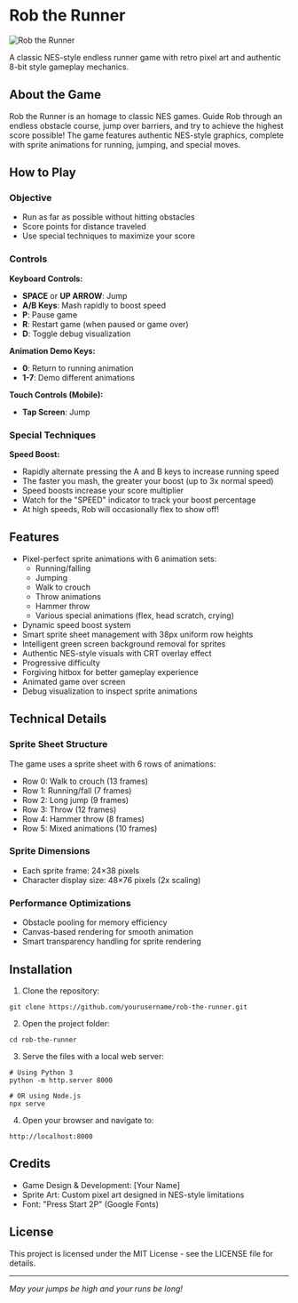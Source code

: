 # Rob the Runner

![Rob the Runner](assets/screenshot.png)

A classic NES-style endless runner game with retro pixel art and authentic 8-bit style gameplay mechanics.

## About the Game

Rob the Runner is an homage to classic NES games. Guide Rob through an endless obstacle course, jump over barriers, and try to achieve the highest score possible! The game features authentic NES-style graphics, complete with sprite animations for running, jumping, and special moves.

## How to Play

### Objective
- Run as far as possible without hitting obstacles
- Score points for distance traveled
- Use special techniques to maximize your score

### Controls

**Keyboard Controls:**
- **SPACE** or **UP ARROW**: Jump
- **A/B Keys**: Mash rapidly to boost speed
- **P**: Pause game
- **R**: Restart game (when paused or game over)
- **D**: Toggle debug visualization

**Animation Demo Keys:**
- **0**: Return to running animation
- **1-7**: Demo different animations

**Touch Controls (Mobile):**
- **Tap Screen**: Jump

### Special Techniques

**Speed Boost:**
- Rapidly alternate pressing the A and B keys to increase running speed
- The faster you mash, the greater your boost (up to 3x normal speed)
- Speed boosts increase your score multiplier
- Watch for the "SPEED" indicator to track your boost percentage
- At high speeds, Rob will occasionally flex to show off!

## Features

- Pixel-perfect sprite animations with 6 animation sets:
  - Running/falling
  - Jumping
  - Walk to crouch
  - Throw animations
  - Hammer throw
  - Various special animations (flex, head scratch, crying)
- Dynamic speed boost system
- Smart sprite sheet management with 38px uniform row heights
- Intelligent green screen background removal for sprites
- Authentic NES-style visuals with CRT overlay effect
- Progressive difficulty
- Forgiving hitbox for better gameplay experience
- Animated game over screen
- Debug visualization to inspect sprite animations

## Technical Details

### Sprite Sheet Structure
The game uses a sprite sheet with 6 rows of animations:
- Row 0: Walk to crouch (13 frames)
- Row 1: Running/fall (7 frames)
- Row 2: Long jump (9 frames)
- Row 3: Throw (12 frames)
- Row 4: Hammer throw (8 frames)
- Row 5: Mixed animations (10 frames)

### Sprite Dimensions
- Each sprite frame: 24×38 pixels
- Character display size: 48×76 pixels (2x scaling)

### Performance Optimizations
- Obstacle pooling for memory efficiency
- Canvas-based rendering for smooth animation
- Smart transparency handling for sprite rendering

## Installation

1. Clone the repository:
```
git clone https://github.com/yourusername/rob-the-runner.git
```

2. Open the project folder:
```
cd rob-the-runner
```

3. Serve the files with a local web server:
```
# Using Python 3
python -m http.server 8000

# OR using Node.js
npx serve
```

4. Open your browser and navigate to:
```
http://localhost:8000
```

## Credits

- Game Design & Development: [Your Name]
- Sprite Art: Custom pixel art designed in NES-style limitations
- Font: "Press Start 2P" (Google Fonts)

## License

This project is licensed under the MIT License - see the LICENSE file for details.

---

*May your jumps be high and your runs be long!* 